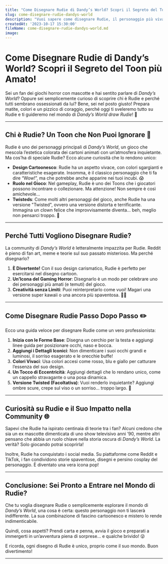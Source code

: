 ```yaml
---
title: "Come Disegnare Rudie di Dandy’s World? Scopri il Segreto del Toon più Amato!"
slug: come-disegnare-rudie-dandys-world
description: "Vuoi sapere come disegnare Rudie, il personaggio più vivace e inquietante di Dandy’s World? Scopri i suoi dettagli, il suo ruolo nel gioco e perché è diventato un’icona tra i fan del gaming horror cartoon!"
createdAt: '2023-10-17 15:30:00'
fileName: come-disegnare-rudie-dandys-world.md
image: 
---
```


# Come Disegnare Rudie di Dandy’s World? Scopri il Segreto del Toon più Amato!

Sei un fan dei giochi horror con mascotte e hai sentito parlare di *Dandy’s World*? Oppure sei semplicemente curioso di scoprire chi è Rudie e perché tutti sembrano ossessionati da lui? Bene, sei nel posto giusto! Prepara matite, colori e un pizzico di coraggio, perché oggi ti sveleremo tutto su Rudie e ti guideremo nel mondo di *Dandy’s World draw Rudie*! 🚀

---

## Chi è Rudie? Un Toon che Non Puoi Ignorare 🎨

Rudie è uno dei personaggi principali di *Dandy’s World*, un gioco che mescola l’estetica colorata dei cartoni animati con un’atmosfera inquietante. Ma cos’ha di speciale Rudie? Ecco alcune curiosità che lo rendono unico:

- **Design Cartoonesco**: Rudie ha un aspetto vivace, con colori sgargianti e caratteristiche esagerate. Insomma, è il classico personaggio che ti fa dire “Wow!”, ma che potrebbe anche apparire nei tuoi incubi. 😱
- **Ruolo nel Gioco**: Nel gameplay, Rudie è uno dei Toons che i giocatori possono incontrare o collezionare. Ma attenzione! Non sempre è così amichevole…
- **Twisteds**: Come molti altri personaggi del gioco, anche Rudie ha una versione "Twisted", ovvero una versione distorta e terrificante. Immagina un clown felice che improvvisamente diventa… beh, meglio non pensarci troppo. 🤡

---

## Perché Tutti Vogliono Disegnare Rudie?

La community di *Dandy’s World* è letteralmente impazzita per Rudie. Reddit è pieno di fan art, meme e teorie sul suo passato misterioso. Ma perché disegnarlo?

1. **È Divertente!** Con il suo design carismatico, Rudie è perfetto per esercitarsi nel disegno cartoon.
2. **Un’Icona del Gaming Horror**: Disegnarlo è un modo per celebrare uno dei personaggi più amati (e temuti) del gioco.
3. **Creatività senza Limiti**: Puoi reinterpretarlo come vuoi! Magari una versione super kawaii o una ancora più spaventosa. 🎨👻

---

## Come Disegnare Rudie Passo Dopo Passo ✏️

Ecco una guida veloce per disegnare Rudie come un vero professionista:

1. **Inizia con le Forme Base**: Disegna un cerchio per la testa e aggiungi linee guida per posizionare occhi, naso e bocca.
2. **Aggiungi i Dettagli Iconici**: Non dimenticare i suoi occhi grandi e luminosi, il sorriso esagerato e le orecchie buffe!
3. **Colori Vivaci**: Usa colori accesi come rosso, blu e giallo per catturare l’essenza del suo design.
4. **Un Tocco di Eccentricità**: Aggiungi dettagli che lo rendano unico, come un cappello stravagante o una posa dinamica.
5. **Versione Twisted (Facoltativa)**: Vuoi renderlo inquietante? Aggiungi ombre scure, crepe sul viso o un sorriso… troppo largo. 😬

---

## Curiosità su Rudie e il Suo Impatto nella Community 🌐

Sapevi che Rudie ha ispirato centinaia di teorie tra i fan? Alcuni credono che sia un ex mascotte dimenticata di uno show televisivo anni ’90, mentre altri pensano che abbia un ruolo chiave nella storia oscura di *Dandy’s World*. La verità? Solo giocando potrai scoprirla!

Inoltre, Rudie ha conquistato i social media. Su piattaforme come Reddit e TikTok, i fan condividono storie spaventose, disegni e persino cosplay del personaggio. È diventato una vera icona pop!

---

## Conclusione: Sei Pronto a Entrare nel Mondo di Rudie?

Che tu voglia disegnare Rudie o semplicemente esplorare il mondo di *Dandy’s World*, una cosa è certa: questo personaggio non ti lascerà indifferente. La sua combinazione di fascino cartoonesco e mistero lo rende indimenticabile.

Quindi, cosa aspetti? Prendi carta e penna, avvia il gioco e preparati a immergerti in un’avventura piena di sorprese… e qualche brivido! 😜

E ricorda, ogni disegno di Rudie è unico, proprio come il suo mondo. Buon divertimento!

---